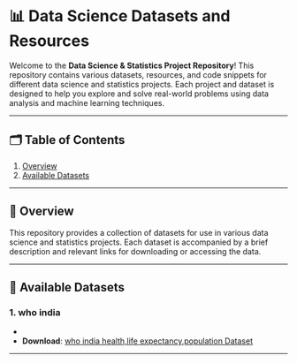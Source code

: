 # 📊 Data Science Datasets and Resources

Welcome to the **Data Science & Statistics Project Repository**! This repository contains various datasets, resources, and code snippets for different data science and statistics projects. Each project and dataset is designed to help you explore and solve real-world problems using data analysis and machine learning techniques.

---

## 🗂️ Table of Contents
1. [Overview](#overview)
2. [Available Datasets](#available-datasets)




---

## 📌 Overview
This repository provides a collection of datasets for use in various data science and statistics projects. Each dataset is accompanied by a brief description and relevant links for downloading or accessing the data.

---

## 📁 Available Datasets

### 1. **who india**
- 
- **Download**: [who india health,life expectancy,population Dataset](https://data.who.int/countries/356)
  
  


---

